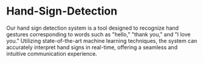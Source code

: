 # Hand-Sign-Detection
Our hand sign detection system is a tool designed to recognize hand gestures corresponding to words such as "hello," "thank you," and "I love you." Utilizing state-of-the-art machine learning techniques, the system can accurately interpret hand signs in real-time, offering a seamless and intuitive communication experience.
